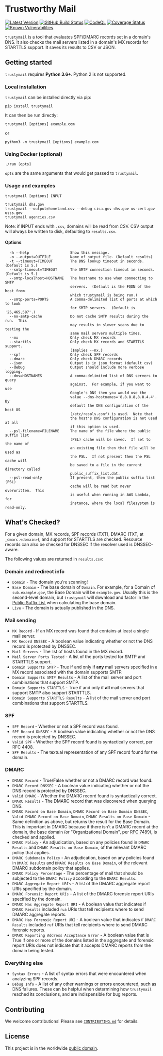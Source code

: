 # Trustworthy Mail #

[![Latest Version](https://img.shields.io/pypi/v/trustymail.svg)](https://pypi.org/project/trustymail/)
[![GitHub Build Status](https://github.com/cisagov/trustymail/workflows/build/badge.svg)](https://github.com/cisagov/trustymail/actions)
[![CodeQL](https://github.com/cisagov/trustymail/workflows/CodeQL/badge.svg)](https://github.com/cisagov/trustymail/actions/workflows/codeql-analysis.yml)
[![Coverage Status](https://coveralls.io/repos/github/cisagov/trustymail/badge.svg?branch=develop)](https://coveralls.io/github/cisagov/trustymail?branch=develop)
[![Known Vulnerabilities](https://snyk.io/test/github/cisagov/trustymail/develop/badge.svg)](https://snyk.io/test/github/cisagov/trustymail)

`trustymail` is a tool that evaluates SPF/DMARC records set in a
domain's DNS. It also checks the mail servers listed in a domain's MX
records for STARTTLS support. It saves its results to CSV or JSON.

## Getting started ##

`trustymail` requires **Python 3.6+**. Python 2 is not supported.

### Local installation ###

`trustymail` can be installed directly via pip:

```console
pip install trustymail
```

It can then be run directly:

```console
trustymail [options] example.com
```

or

```console
python3 -m trustymail [options] example.com
```

### Using Docker (optional) ###

```console
./run [opts]
```

`opts` are the same arguments that would get passed to `trustymail`.

### Usage and examples ###

```console
trustymail [options] INPUT

trustymail dhs.gov
trustymail --output=homeland.csv --debug cisa.gov dhs.gov us-cert.gov usss.gov
trustymail agencies.csv
```

Note: if INPUT ends with `.csv`, domains will be read from CSV. CSV
output will always be written to disk, defaulting to `results.csv`.

#### Options ####

```console
  -h --help                   Show this message.
  -o --output=OUTFILE         Name of output file. (Default results)
  -t --timeout=TIMEOUT        The DNS lookup timeout in seconds. (Default is 5.)
  --smtp-timeout=TIMEOUT      The SMTP connection timeout in seconds. (Default is 5.)
  --smtp-localhost=HOSTNAME   The hostname to use when connecting to SMTP
                              servers.  (Default is the FQDN of the host from
                              which trustymail is being run.)
  --smtp-ports=PORTS          A comma-delimited list of ports at which to look
                              for SMTP servers.  (Default is '25,465,587'.)
  --no-smtp-cache             Do not cache SMTP results during the run.  This
                              may results in slower scans due to testing the
                              same mail servers multiple times.
  --mx                        Only check MX records
  --starttls                  Only check MX records and STARTTLS support.
                              (Implies --mx.)
  --spf                       Only check SPF records
  --dmarc                     Only check DMARC records
  --json                      Output is in json format (default csv)
  --debug                     Output should include more verbose logging.
  --dns=HOSTNAMES             A comma-delimited list of DNS servers to query
                              against.  For example, if you want to use
                              Google's DNS then you would use the
                              value --dns-hostnames='8.8.8.8,8.8.4.4'.  By
                              default the DNS configuration of the host OS
                              (/etc/resolv.conf) is used.  Note that
                              the host's DNS configuration is not used at all
                              if this option is used.
  --psl-filename=FILENAME     The name of the file where the public suffix list
                              (PSL) cache will be saved.  If set to the name of
                              an existing file then that file will be used as
                              the PSL.  If not present then the PSL cache will
                              be saved to a file in the current directory called
                              public_suffix_list.dat.
  --psl-read-only             If present, then the public suffix list (PSL)
                              cache will be read but never overwritten.  This
                              is useful when running in AWS Lambda, for
                              instance, where the local filesystem is read-only.
```

## What's Checked? ##

For a given domain, MX records, SPF records (TXT), DMARC (TXT, at
`_dmarc.<domain>`), and support for STARTTLS are checked. Resource records can
also be checked for DNSSEC if the resolver used is DNSSEC-aware.

The following values are returned in `results.csv`:

### Domain and redirect info ###

- `Domain` - The domain you're scanning!
- `Base Domain` - The base domain of `Domain`. For example, for a
  Domain of `sub.example.gov`, the Base Domain will be
  `example.gov`. Usually this is the second-level domain, but
  `trustymail` will download and factor in the [Public Suffix
  List](https://publicsuffix.org) when calculating the base domain.
- `Live` - The domain is actually published in the DNS.

### Mail sending ###

- `MX Record` - If an MX record was found that contains at least a
  single mail server.
- `MX Record DNSSEC` - A boolean value indicating whether or not the
  DNS record is protected by DNSSEC.
- `Mail Servers` - The list of hosts found in the MX record.
- `Mail Server Ports Tested` - A list of the ports tested for SMTP and
  STARTTLS support.
- `Domain Supports SMTP` - True if and only if **any** mail servers
  specified in a MX record associated with the domain supports SMTP.
- `Domain Supports SMTP Results` - A list of the mail server and port
  combinations that support SMTP.
- `Domain Supports STARTTLS` - True if and only if **all** mail
  servers that support SMTP also support STARTTLS.
- `Domain Supports STARTTLS Results` - A list of the mail server and
  port combinations that support STARTTLS.

### SPF ###

- `SPF Record` - Whether or not a SPF record was found.
- `SPF Record DNSSEC` - A boolean value indicating whether or not the
  DNS record is protected by DNSSEC.
- `Valid SPF` - Whether the SPF record found is syntactically correct,
  per RFC 4408.
- `SPF Results` - The textual representation of any SPF record found
  for the domain.

### DMARC ###

- `DMARC Record` - True/False whether or not a DMARC record was found.
- `DMARC Record DNSSEC` - A boolean value indicating whether or not
  the DNS record is protected by DNSSEC.
- `Valid DMARC` - Whether the DMARC record found is syntactically
  correct.
- `DMARC Results` - The DMARC record that was discovered when querying
  DNS.
- `DMARC Record on Base Domain`, `DMARC Record on Base Domain DNSSEC`,
  `Valid DMARC Record on Base Domain`, `DMARC Results on Base
  Domain` - Same definition as above, but returns the result for the
  Base Domain. This is important in DMARC because if there isn't a
  DMARC record at the domain, the base domain (or "Organizational
  Domain", per [RFC
  7489](https://tools.ietf.org/html/rfc7489#section-6.6.3)), is
  checked and applied.
- `DMARC Policy` - An adjudication, based on any policies found in
  `DMARC Results` and `DMARC Results on Base Domain`, of the relevant
  DMARC policy that applies.
- `DMARC Subdomain Policy` - An adjudication, based on any policies
  found in `DMARC Results` and `DMARC Results on Base Domain`, of the
  relevant DMARC subdomain policy that applies.
- `DMARC Policy Percentage` - The percentage of mail that should be
  subjected to the `DMARC Policy` according to the `DMARC Results`.
- `DMARC Aggregate Report URIs` - A list of the DMARC aggregate report
  URIs specified by the domain.
- `DMARC Forensic Report URIs` - A list of the DMARC forensic report
  URIs specified by the domain.
- `DMARC Has Aggregate Report URI` - A boolean value that indicates if
  `DMARC Results` included `rua` URIs that tell recipients where to
  send DMARC aggregate reports.
- `DMARC Has Forensic Report URI` - A boolean value that indicates if
  `DMARC Results` included `ruf` URIs that tell recipients where to
  send DMARC forensic reports.
- `DMARC Reporting Address Acceptance Error` - A boolean value that is
  True if one or more of the domains listed in the aggregate and
  forensic report URIs does not indicate that it accepts DMARC reports
  from the domain being tested.

### Everything else ###

- `Syntax Errors` - A list of syntax errors that were encountered when
  analyzing SPF records.
- `Debug Info` - A list of any other warnings or errors encountered,
  such as DNS failures.  These can be helpful when determining how
  `trustymail` reached its conclusions, and are indispensible for bug
  reports.

## Contributing ##

We welcome contributions!  Please see [`CONTRIBUTING.md`](CONTRIBUTING.md) for
details.

## License ##

This project is in the worldwide [public domain](LICENSE).
